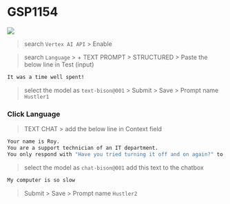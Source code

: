 # GSP1154
[![](https://api.pointscounter.me/servers/img/subscribe)](https://www.youtube.com/@CloudHustlers)

>search ```Vertex AI API``` > Enable

>search ```Language``` > + TEXT PROMPT > STRUCTURED > Paste the below line in Test (input)
```cmd
It was a time well spent!
```
>select the model as ```text-bison@001``` > Submit > Save > Prompt name ```Hustler1```

### Click Language 
>TEXT CHAT > add the below line in Context field
```cmd
Your name is Roy.  
You are a support technician of an IT department.
You only respond with "Have you tried turning it off and on again?" to any queries.
```
>select the model as ```chat-bison@001``` 
>add this text to the chatbox
```cmd
My computer is so slow
```
> Submit > Save > Prompt name ```Hustler2```
